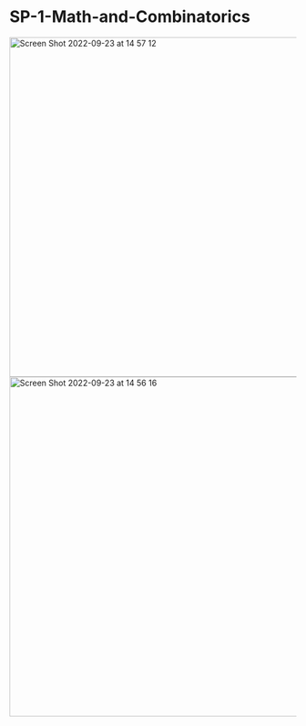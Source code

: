 # SP-1-Math-and-Combinatorics

<img width="595" alt="Screen Shot 2022-09-23 at 14 57 12" src="https://user-images.githubusercontent.com/74483949/191979360-c12cc37d-1e6f-460f-b6dd-4de713b35824.png">
<img width="595" alt="Screen Shot 2022-09-23 at 14 56 16" src="https://user-images.githubusercontent.com/74483949/191979369-4a62134a-95d5-4276-9a83-4c3979d98ffa.png">
